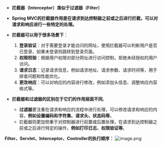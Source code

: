 

* **拦截器（Interceptor）类似于过滤器（Filter）**
* **Spring MVC的拦截器作用是在请求到达控制器之前或之后进行拦截，可以对请求和响应进行一些特定的处理。**
* **拦截器可以用于很多场景下**：
	1.  **登录验证**：对于需要登录才能访问的网址，使用拦截器可以判断用户是否已登录，如果未登录则跳转到登录页面。 
	2.  **权限校验**：根据用户权限对部分网址进行访问控制，拒绝未经授权的用户访问。 
	3.  **请求日志**：记录请求信息，例如请求地址、请求参数、请求时间等，用于排查问题和性能优化。 
	4.  **更改响应**：可以对响应的内容进行修改，例如添加头信息、调整响应内容格式等。 

* **拦截器和过滤器的区别在于它们的作用层面不同**。
	- **过滤器**更注重在请求和响应的流程中进行处理，可以修改请求和响应的内容，**例如设置编码和字符集、请求头、状态码等**。
	- 拦截器则更加侧重于对控制器进行前置或后置处理，在请求到达控制器之前或之后进行特定的操作，**例如打印日志、权限验证等**。

**Filter、Servlet、Interceptor、Controller的执行顺序：**
![image.png](https://cdn.nlark.com/yuque/0/2024/png/21376908/1711639953694-56fde7e8-af9f-4abc-b680-48ccf30b9df9.png#averageHue=%2390d266&clientId=ue38c2319-427e-4&from=paste&height=462&id=ua69c486c&originHeight=462&originWidth=1604&originalType=binary&ratio=1&rotation=0&showTitle=false&size=18901&status=done&style=shadow&taskId=u78f558c0-ca25-4e8e-96a3-fdbaa833f73&title=&width=1604)

